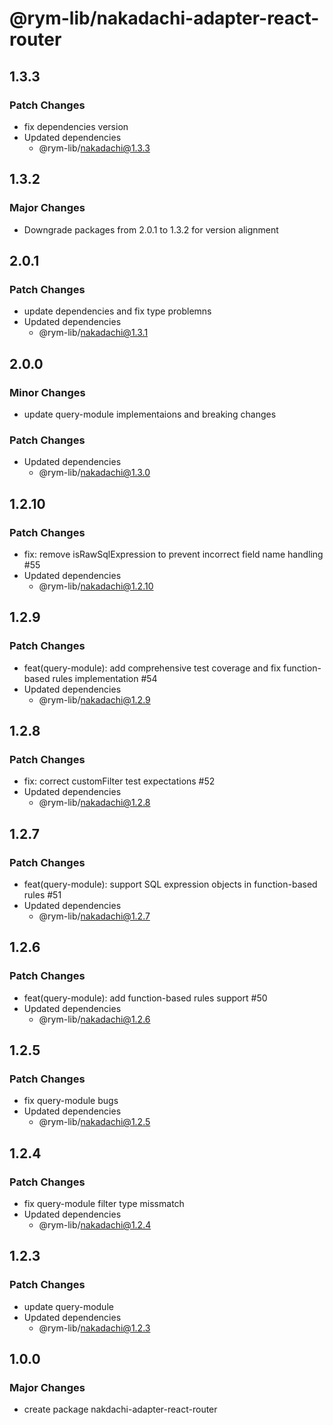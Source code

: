 # @rym-lib/nakadachi-adapter-react-router

## 1.3.3

### Patch Changes

- fix dependencies version
- Updated dependencies
  - @rym-lib/nakadachi@1.3.3

## 1.3.2

### Major Changes

- Downgrade packages from 2.0.1 to 1.3.2 for version alignment

## 2.0.1

### Patch Changes

- update dependencies and fix type problemns
- Updated dependencies
  - @rym-lib/nakadachi@1.3.1

## 2.0.0

### Minor Changes

- update query-module implementaions and breaking changes

### Patch Changes

- Updated dependencies
  - @rym-lib/nakadachi@1.3.0

## 1.2.10

### Patch Changes

- fix: remove isRawSqlExpression to prevent incorrect field name handling #55
- Updated dependencies
  - @rym-lib/nakadachi@1.2.10

## 1.2.9

### Patch Changes

- feat(query-module): add comprehensive test coverage and fix function-based rules implementation #54
- Updated dependencies
  - @rym-lib/nakadachi@1.2.9

## 1.2.8

### Patch Changes

- fix: correct customFilter test expectations #52
- Updated dependencies
  - @rym-lib/nakadachi@1.2.8

## 1.2.7

### Patch Changes

- feat(query-module): support SQL expression objects in function-based rules #51
- Updated dependencies
  - @rym-lib/nakadachi@1.2.7

## 1.2.6

### Patch Changes

- feat(query-module): add function-based rules support #50
- Updated dependencies
  - @rym-lib/nakadachi@1.2.6

## 1.2.5

### Patch Changes

- fix query-module bugs
- Updated dependencies
  - @rym-lib/nakadachi@1.2.5

## 1.2.4

### Patch Changes

- fix query-module filter type missmatch
- Updated dependencies
  - @rym-lib/nakadachi@1.2.4

## 1.2.3

### Patch Changes

- update query-module
- Updated dependencies
  - @rym-lib/nakadachi@1.2.3

## 1.0.0

### Major Changes

- create package nakdachi-adapter-react-router
